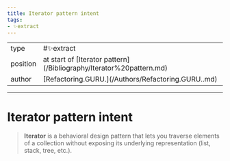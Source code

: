 ```yaml
---
title: Iterator pattern intent
tags:
- ✨extract
---
```



<table>
<tr>
<td> type </td>
<td> #✨extract </td>
</tr>
<tr>
<td> position </td>
<td> at start of [Iterator pattern](/Bibliography/Iterator%20pattern.md) </td>
</tr>
<tr>
<td> author </td>
<td> [Refactoring.GURU.](/Authors/Refactoring.GURU..md) </td>
</tr>
</table>


---

# Iterator pattern intent
> **Iterator** is a behavioral design pattern that lets you traverse elements of a collection without exposing its underlying representation (list, stack, tree, etc.).
